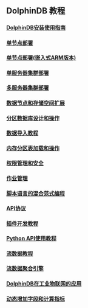 ## DolphinDB 教程

#### [DolphinDB安装使用指南](https://github.com/dolphindb/Tutorials_CN/blob/master/dolphindb_user_guide.md)
#### [单节点部署](https://github.com/dolphindb/Tutorials_CN/blob/master/standalone_server.md)
#### [单节点部署(嵌入式ARM版本)](https://github.com/dolphindb/Tutorials_CN/blob/master/ARM_standalone_deploy.md)
#### [单服务器集群部署](https://github.com/dolphindb/Tutorials_CN/blob/master/single_machine_cluster_deploy.md)
#### [多服务器集群部署](https://github.com/dolphindb/Tutorials_CN/blob/master/multi_machine_cluster_deploy.md)
#### [数据节点和存储空间扩展](https://github.com/dolphindb/Tutorials_CN/blob/master/cluster_scaleout.md)
#### [分区数据库设计和操作](https://github.com/dolphindb/Tutorials_CN/blob/master/database.md)
#### [数据导入教程](https://github.com/dolphindb/Tutorials_CN/blob/master/import_data.md)
#### [内存分区表加载和操作](https://github.com/dolphindb/Tutorials_CN/blob/master/partitioned_in_memory_table.md)
#### [权限管理和安全](https://github.com/dolphindb/Tutorials_CN/blob/master/ACL_and_Security.md)
#### [作业管理](https://github.com/dolphindb/Tutorials_CN/blob/master/job_management_tutorial.md)
#### [脚本语言的混合范式编程](https://github.com/dolphindb/Tutorials_CN/blob/master/hybrid_programming_paradigms.md)
#### [API协议](https://github.com/dolphindb/Tutorials_CN/blob/master/api_protocol.md)
#### [插件开发教程](https://github.com/dolphindb/Tutorials_CN/blob/master/plugin_development_tutorial.md)
#### [Python API使用教程](https://github.com/dolphindb/Tutorials_CN/blob/master/python_api.md)
#### [流数据教程](https://github.com/dolphindb/Tutorials_CN/blob/master/streaming_tutorial.md)
#### [流数据聚合引擎](https://github.com/dolphindb/Tutorials_CN/blob/master/stream_aggregator.md)
#### [DolphinDB在工业物联网的应用](https://github.com/dolphindb/Tutorials_CN/blob/master/iot_demo.md)
#### [动态增加字段和计算指标](https://github.com/dolphindb/Tutorials_CN/blob/master/add_column.md)
